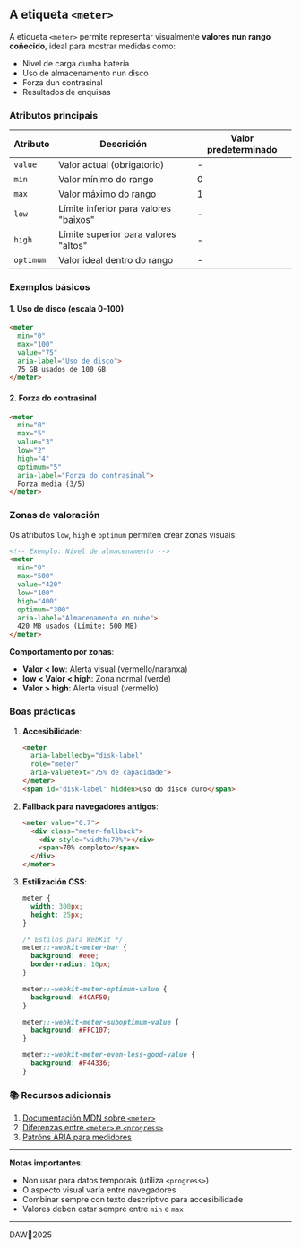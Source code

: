 ## A etiqueta `<meter>`

A etiqueta `<meter>` permite representar visualmente **valores nun rango coñecido**, ideal para mostrar medidas como:
- Nivel de carga dunha batería  
- Uso de almacenamento nun disco  
- Forza dun contrasinal  
- Resultados de enquisas  

### Atributos principais

| Atributo   | Descrición                                  | Valor predeterminado |
|------------|--------------------------------------------|----------------------|
| `value`    | Valor actual (obrigatorio)                 | -                    |
| `min`      | Valor mínimo do rango                      | 0                    |
| `max`      | Valor máximo do rango                      | 1                    |
| `low`      | Límite inferior para valores "baixos"      | -                    |
| `high`     | Límite superior para valores "altos"       | -                    |
| `optimum`  | Valor ideal dentro do rango                | -                    |

### Exemplos básicos

#### 1. Uso de disco (escala 0-100)
```html
<meter 
  min="0" 
  max="100" 
  value="75"
  aria-label="Uso de disco">
  75 GB usados de 100 GB
</meter>
```

#### 2. Forza do contrasinal
```html
<meter 
  min="0" 
  max="5" 
  value="3"
  low="2" 
  high="4"
  optimum="5"
  aria-label="Forza do contrasinal">
  Forza media (3/5)
</meter>
```

### Zonas de valoración

Os atributos `low`, `high` e `optimum` permiten crear zonas visuais:

```html
<!-- Exemplo: Nivel de almacenamento -->
<meter
  min="0"
  max="500"
  value="420"
  low="100"
  high="400"
  optimum="300"
  aria-label="Almacenamento en nube">
  420 MB usados (Límite: 500 MB)
</meter>
```

**Comportamento por zonas**:
- **Valor < low**: Alerta visual (vermello/naranxa)  
- **low < Valor < high**: Zona normal (verde)  
- **Valor > high**: Alerta visual (vermello)  

### Boas prácticas

1. **Accesibilidade**:
   ```html
   <meter 
     aria-labelledby="disk-label"
     role="meter"
     aria-valuetext="75% de capacidade">
   </meter>
   <span id="disk-label" hidden>Uso do disco duro</span>
   ```

2. **Fallback para navegadores antigos**:
   ```html
   <meter value="0.7">
     <div class="meter-fallback">
       <div style="width:70%"></div>
       <span>70% completo</span>
     </div>
   </meter>
   ```

3. **Estilización CSS**:
   ```css
   meter {
     width: 300px;
     height: 25px;
   }

   /* Estilos para WebKit */
   meter::-webkit-meter-bar {
     background: #eee;
     border-radius: 10px;
   }

   meter::-webkit-meter-optimum-value {
     background: #4CAF50;
   }

   meter::-webkit-meter-suboptimum-value {
     background: #FFC107;
   }

   meter::-webkit-meter-even-less-good-value {
     background: #F44336;
   }
   ```

### 📚 Recursos adicionais
1. [Documentación MDN sobre `<meter>`](https://developer.mozilla.org/gl/docs/Web/HTML/Element/meter)  
2. [Diferenzas entre `<meter>` e `<progress>`](https://css-tricks.com/html5-meter-element/)  
3. [Patróns ARIA para medidores](https://www.w3.org/WAI/ARIA/apg/patterns/meter/)  

---

**Notas importantes**:  
- Non usar para datos temporais (utiliza `<progress>`)  
- O aspecto visual varía entre navegadores  
- Combinar sempre con texto descriptivo para accesibilidade  
- Valores deben estar sempre entre `min` e `max`


---

DAW🧊2025